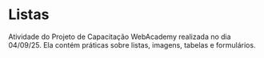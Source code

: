 # Listas
Atividade do Projeto de Capacitação WebAcademy realizada no dia 04/09/25. Ela contém práticas sobre listas, imagens, tabelas e formulários.
